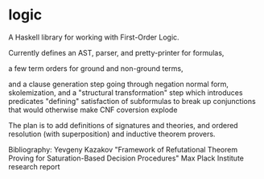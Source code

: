 logic
=====

A Haskell library for working with First-Order Logic.

Currently defines an AST, parser, and pretty-printer for formulas,

a few term orders for ground and non-ground terms,

and a clause generation step going through negation normal form,
skolemization, and a "structural transformation" step which
introduces predicates "defining" satisfaction of subformulas
to break up conjunctions that would otherwise make CNF coversion explode

The plan is to add definitions of signatures and theories,
and ordered resolution (with superposition) and inductive theorem provers.

Bibliography:
Yevgeny Kazakov "Framework of Refutational Theorem Proving for Saturation-Based Decision Procedures" Max Plack Institute research report

